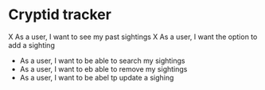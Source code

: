 # Cryptid tracker

X As a user, I want to see my past sightings
X As a user, I want the option to add a sighting

- As a user, I want to be able to search my sightings
- As a user, I want to eb able to remove my sightings
- As a user, I want to be abel tp update a sighing
